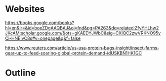 # Websites

https://books.google.com/books?hl=en&lr=&id=boeZDgAAQBAJ&oi=fnd&pg=PA263&dq=related:ZfyYHLhw2JKcAM:scholar.google.com/&ots=gKAEDYJWbC&sig=CXIQC2zwVRKNO95yCi-HNEIvC8s#v=onepage&q&f=false

https://www.reuters.com/article/us-usa-protein-bugs-insight/insect-farms-gear-up-to-feed-soaring-global-protein-demand-idUSKBN1HK1GC

# Outline

